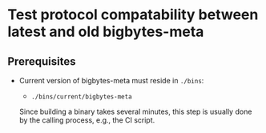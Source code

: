 # Test protocol compatability between latest and old bigbytes-meta

## Prerequisites

- Current version of bigbytes-meta must reside in `./bins`:
    - `./bins/current/bigbytes-meta`

    Since building a binary takes several minutes,
    this step is usually done by the calling process, e.g., the CI script.
